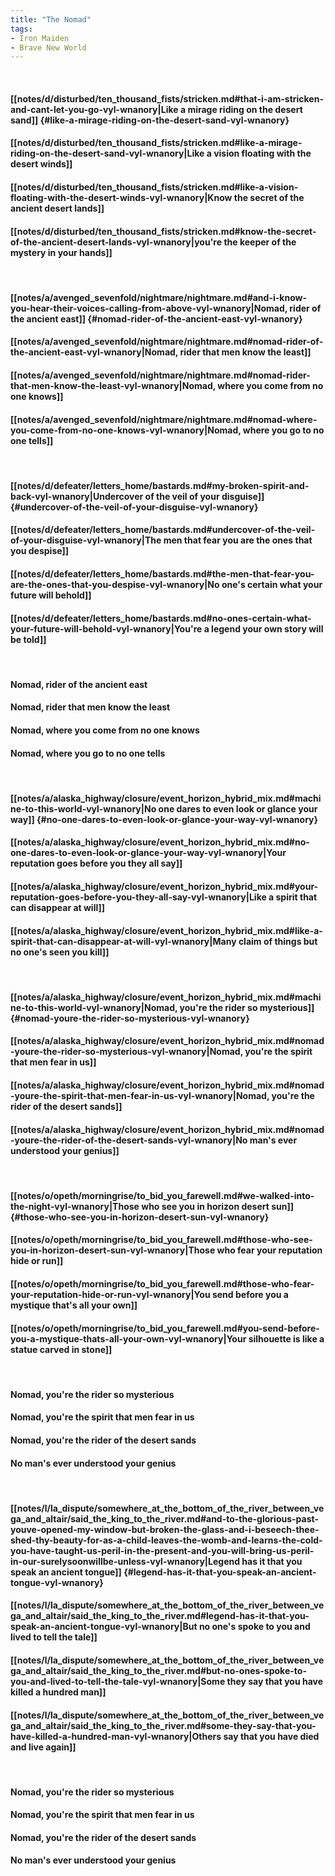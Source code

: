 ```yaml
---
title: "The Nomad"
tags:
- Iron Maiden
- Brave New World
---
```

&nbsp;
#### [[notes/d/disturbed/ten_thousand_fists/stricken.md#that-i-am-stricken-and-cant-let-you-go-vyl-wnanory|Like a mirage riding on the desert sand]] {#like-a-mirage-riding-on-the-desert-sand-vyl-wnanory}
#### [[notes/d/disturbed/ten_thousand_fists/stricken.md#like-a-mirage-riding-on-the-desert-sand-vyl-wnanory|Like a vision floating with the desert winds]]
#### [[notes/d/disturbed/ten_thousand_fists/stricken.md#like-a-vision-floating-with-the-desert-winds-vyl-wnanory|Know the secret of the ancient desert lands]]
#### [[notes/d/disturbed/ten_thousand_fists/stricken.md#know-the-secret-of-the-ancient-desert-lands-vyl-wnanory|you're the keeper of the mystery in your hands]]
&nbsp;
#### [[notes/a/avenged_sevenfold/nightmare/nightmare.md#and-i-know-you-hear-their-voices-calling-from-above-vyl-wnanory|Nomad, rider of the ancient east]] {#nomad-rider-of-the-ancient-east-vyl-wnanory}
#### [[notes/a/avenged_sevenfold/nightmare/nightmare.md#nomad-rider-of-the-ancient-east-vyl-wnanory|Nomad, rider that men know the least]]
#### [[notes/a/avenged_sevenfold/nightmare/nightmare.md#nomad-rider-that-men-know-the-least-vyl-wnanory|Nomad, where you come from no one knows]]
#### [[notes/a/avenged_sevenfold/nightmare/nightmare.md#nomad-where-you-come-from-no-one-knows-vyl-wnanory|Nomad, where you go to no one tells]]
&nbsp;
#### [[notes/d/defeater/letters_home/bastards.md#my-broken-spirit-and-back-vyl-wnanory|Undercover of the veil of your disguise]] {#undercover-of-the-veil-of-your-disguise-vyl-wnanory}
#### [[notes/d/defeater/letters_home/bastards.md#undercover-of-the-veil-of-your-disguise-vyl-wnanory|The men that fear you are the ones that you despise]]
#### [[notes/d/defeater/letters_home/bastards.md#the-men-that-fear-you-are-the-ones-that-you-despise-vyl-wnanory|No one's certain what your future will behold]]
#### [[notes/d/defeater/letters_home/bastards.md#no-ones-certain-what-your-future-will-behold-vyl-wnanory|You're a legend your own story will be told]]
&nbsp;
#### Nomad, rider of the ancient east
#### Nomad, rider that men know the least
#### Nomad, where you come from no one knows
#### Nomad, where you go to no one tells
&nbsp;
#### [[notes/a/alaska_highway/closure/event_horizon_hybrid_mix.md#machine-to-this-world-vyl-wnanory|No one dares to even look or glance your way]] {#no-one-dares-to-even-look-or-glance-your-way-vyl-wnanory}
#### [[notes/a/alaska_highway/closure/event_horizon_hybrid_mix.md#no-one-dares-to-even-look-or-glance-your-way-vyl-wnanory|Your reputation goes before you they all say]]
#### [[notes/a/alaska_highway/closure/event_horizon_hybrid_mix.md#your-reputation-goes-before-you-they-all-say-vyl-wnanory|Like a spirit that can disappear at will]]
#### [[notes/a/alaska_highway/closure/event_horizon_hybrid_mix.md#like-a-spirit-that-can-disappear-at-will-vyl-wnanory|Many claim of things but no one's seen you kill]]
&nbsp;
#### [[notes/a/alaska_highway/closure/event_horizon_hybrid_mix.md#machine-to-this-world-vyl-wnanory|Nomad, you're the rider so mysterious]] {#nomad-youre-the-rider-so-mysterious-vyl-wnanory}
#### [[notes/a/alaska_highway/closure/event_horizon_hybrid_mix.md#nomad-youre-the-rider-so-mysterious-vyl-wnanory|Nomad, you're the spirit that men fear in us]]
#### [[notes/a/alaska_highway/closure/event_horizon_hybrid_mix.md#nomad-youre-the-spirit-that-men-fear-in-us-vyl-wnanory|Nomad, you're the rider of the desert sands]]
#### [[notes/a/alaska_highway/closure/event_horizon_hybrid_mix.md#nomad-youre-the-rider-of-the-desert-sands-vyl-wnanory|No man's ever understood your genius]]
&nbsp;
#### [[notes/o/opeth/morningrise/to_bid_you_farewell.md#we-walked-into-the-night-vyl-wnanory|Those who see you in horizon desert sun]] {#those-who-see-you-in-horizon-desert-sun-vyl-wnanory}
#### [[notes/o/opeth/morningrise/to_bid_you_farewell.md#those-who-see-you-in-horizon-desert-sun-vyl-wnanory|Those who fear your reputation hide or run]]
#### [[notes/o/opeth/morningrise/to_bid_you_farewell.md#those-who-fear-your-reputation-hide-or-run-vyl-wnanory|You send before you a mystique that's all your own]]
#### [[notes/o/opeth/morningrise/to_bid_you_farewell.md#you-send-before-you-a-mystique-thats-all-your-own-vyl-wnanory|Your silhouette is like a statue carved in stone]]
&nbsp;
#### Nomad, you're the rider so mysterious
#### Nomad, you're the spirit that men fear in us
#### Nomad, you're the rider of the desert sands
#### No man's ever understood your genius
&nbsp;
#### [[notes/l/la_dispute/somewhere_at_the_bottom_of_the_river_between_vega_and_altair/said_the_king_to_the_river.md#and-to-the-glorious-past-youve-opened-my-window-but-broken-the-glass-and-i-beseech-thee-shed-thy-beauty-for-as-a-child-leaves-the-womb-and-learns-the-cold-you-have-taught-us-peril-in-the-present-and-you-will-bring-us-peril-in-our-surelysoonwillbe-unless-vyl-wnanory|Legend has it that you speak an ancient tongue]] {#legend-has-it-that-you-speak-an-ancient-tongue-vyl-wnanory}
#### [[notes/l/la_dispute/somewhere_at_the_bottom_of_the_river_between_vega_and_altair/said_the_king_to_the_river.md#legend-has-it-that-you-speak-an-ancient-tongue-vyl-wnanory|But no one's spoke to you and lived to tell the tale]]
#### [[notes/l/la_dispute/somewhere_at_the_bottom_of_the_river_between_vega_and_altair/said_the_king_to_the_river.md#but-no-ones-spoke-to-you-and-lived-to-tell-the-tale-vyl-wnanory|Some they say that you have killed a hundred man]]
#### [[notes/l/la_dispute/somewhere_at_the_bottom_of_the_river_between_vega_and_altair/said_the_king_to_the_river.md#some-they-say-that-you-have-killed-a-hundred-man-vyl-wnanory|Others say that you have died and live again]]
&nbsp;
#### Nomad, you're the rider so mysterious
#### Nomad, you're the spirit that men fear in us
#### Nomad, you're the rider of the desert sands
#### No man's ever understood your genius
